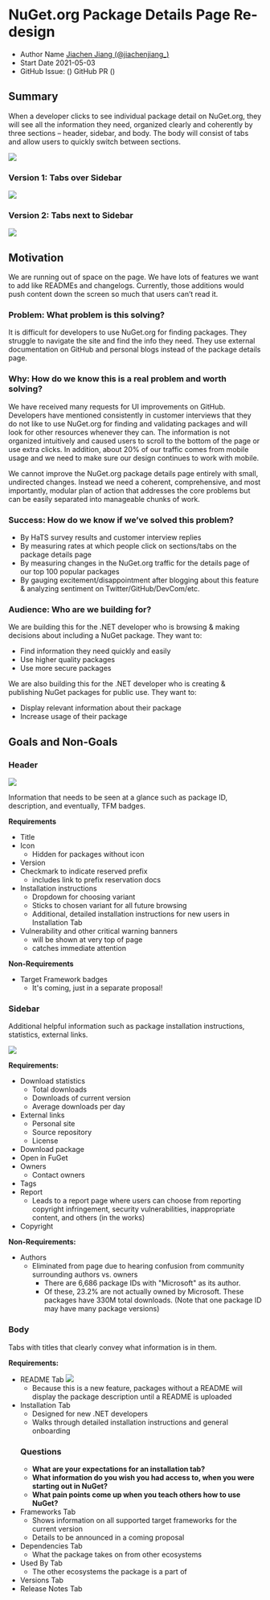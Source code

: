 # NuGet.org Package Details Page Re-design

- Author Name [Jiachen Jiang (@jiachenjiang_)](https://github.com/jcjiang)
- Start Date 2021-05-03
- GitHub Issue: ()
GitHub PR ()

## Summary

When a developer clicks to see individual package detail on NuGet.org, they will see all the information they need, organized clearly and coherently by three sections – header, sidebar, and body. The body will consist of tabs and allow users to quickly switch between sections.

![](../../meta/resources/NuGetPackageDetails/overallnew.png)

### Version 1: Tabs over Sidebar

![](../../meta/resources/NuGetPackageDetails/overallreal.png)

### Version 2: Tabs next to Sidebar

![](../../meta/resources/NuGetPackageDetails/overallv2.png)
## Motivation

We are running out of space on the page. We have lots of features we want to add like READMEs and changelogs. Currently, those additions would push content down the screen so much that users can’t read it. 

### Problem: What problem is this solving?

It is difficult for developers to use NuGet.org for finding packages. They struggle to navigate the site and find the info they need. They use external documentation on GitHub and personal blogs instead of the package details page.

### Why: How do we know this is a real problem and worth solving?

We have received many requests for UI improvements on GitHub. Developers have mentioned consistently in customer interviews that they do not like to use NuGet.org for finding and validating  packages and will look for other resources whenever they can. The information is not organized intuitively and caused users to scroll to the bottom of the page or use extra clicks. In addition, about 20% of our traffic comes from mobile usage and we need to make sure our design continues to work with mobile.   

We cannot improve the NuGet.org package details page entirely with small, undirected changes. Instead we need a coherent, comprehensive, and most importantly, modular plan of action that addresses the core problems but can be easily separated into manageable chunks of work.


### Success: How do we know if we’ve solved this problem?
- By HaTS survey results and customer interview replies  
- By measuring rates at which people click on sections/tabs on the package details page  
- By measuring changes in the NuGet.org traffic for the details page of our top 100 popular packages
- By gauging excitement/disappointment after blogging about this feature & analyzing sentiment on Twitter/GitHub/DevCom/etc.


### Audience: Who are we building for?

We are building this for the .NET developer who is browsing & making decisions about including a NuGet package. They want to:
-	Find information they need quickly and easily
-	Use higher quality packages
-	Use more secure packages

We are also building this for the .NET developer who is creating & publishing NuGet packages for public use. They want to:
-	Display relevant information about their package
-	Increase usage of their package

## Goals and Non-Goals

### Header

![](../../meta/resources/NuGetPackageDetails/headernew.png)

Information that needs to be seen at a glance such as package ID, description, and eventually, TFM badges.

**Requirements**        
- Title   
- Icon  
    - Hidden for packages without icon
- Version   
- Checkmark to indicate reserved prefix     
  - includes link to prefix reservation docs
- Installation instructions
  - Dropdown for choosing variant
  - Sticks to chosen variant for all future browsing
  - Additional, detailed installation instructions for new users in Installation Tab
- Vulnerability and other critical warning banners 
  - will be shown at very top of page 
  - catches immediate attention

**Non-Requirements**
- Target Framework badges
  - It's coming, just in a separate proposal!


### Sidebar

Additional helpful information such as package installation instructions, statistics, external links. 

![](../../meta/resources/NuGetPackageDetails/sidebarnewest.png)

**Requirements:**
- Download statistics 
  - Total downloads
  - Downloads of current version
  - Average downloads per day
- External links
  - Personal site
  - Source repository
  - License
- Download package
- Open in FuGet
- Owners
  - Contact owners
- Tags 
- Report
  - Leads to a report page where users can choose from reporting copyright infringement, security vulnerabilities, inappropriate content, and others (in the works)
- Copyright

**Non-Requirements:**
- Authors
    - Eliminated from page due to hearing confusion from community surrounding authors vs. owners
      - There are 6,686 package IDs with "Microsoft" as its author. 
      - Of these, 23.2% are not actually owned by Microsoft. These packages have 330M total downloads. (Note that one package ID may have many package versions)



### Body

Tabs with titles that clearly convey what information is in them.

**Requirements:**       
- README Tab
![](../../meta/resources/NuGetPackageDetails/readmenew.png)
    - Because this is a new feature, packages without a README will display the package description until a README is uploaded
- Installation Tab
    - Designed for new .NET developers
    - Walks through detailed installation instructions and general onboarding 
  ### **Questions**
    - **What are your expectations for an installation tab?**
    - **What information do you wish you had access to, when you were starting out in NuGet?** 
    - **What pain points come up when you teach others how to use NuGet?** 
- Frameworks Tab
    - Shows information on all supported target frameworks for the current version
    - Details to be announced in a coming proposal
- Dependencies Tab
  - What the package takes on from other ecosystems
- Used By Tab
  - The other ecosystems the package is a part of      
- Versions Tab
- Release Notes Tab



